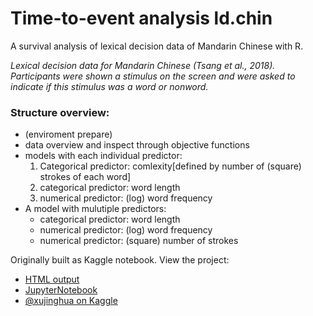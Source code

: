 # Time-to-event analysis ld.chin

A survival analysis of lexical decision data of Mandarin Chinese with R.

_Lexical decision data for Mandarin Chinese (Tsang et al., 2018). Participants were shown a stimulus on the screen and were asked to indicate if this stimulus was a word or nonword._


### Structure overview: <br>
* (enviroment prepare)
* data overview and inspect through objective functions
* models with each individual predictor:
  1. Categorical predictor: comlexity[defined by number of (square) strokes of each word]
  2. categorical predictor: word length
  3. numerical predictor: (log) word frequency
* A model with mulutiple predictors:
  * categorical predictor: word length
  * numerical predictor: (log) word frequency
  * numerical predictor: (square) number of strokes


Originally built as Kaggle notebook. View the project:

* [HTML output]()
* [JupyterNotebook](https://github.com/JINHXu/ld.chin_t2e/blob/master/t2e-ld-chin.ipynb)
* [@xujinghua on Kaggle](https://www.kaggle.com/xujinghua/t2e-ld-chin/data)

